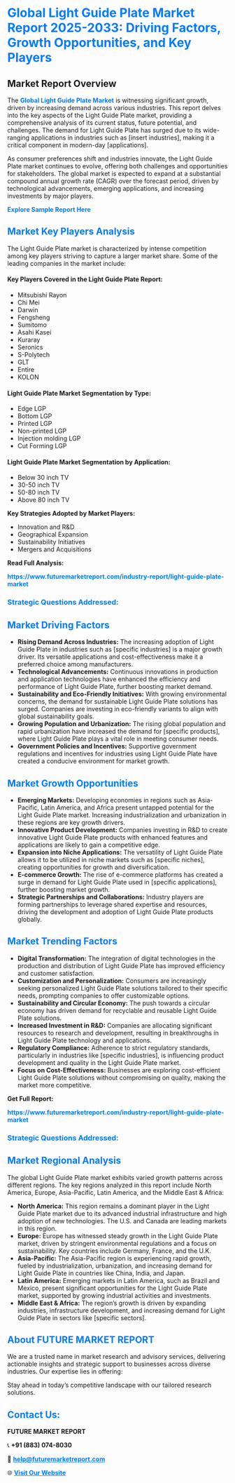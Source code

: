 <h1 style="color: #007BFF;">Global Light Guide Plate Market Report 2025-2033: Driving Factors, Growth Opportunities, and Key Players</h1>

<section id="overview">
<h2>Market Report Overview</h2>
<p>The <a href="https://www.futuremarketreport.com/industry-report/light-guide-plate-market" style="color: #007BFF; text-decoration: none;"><strong>Global Light Guide Plate Market</strong></a> is witnessing significant growth, driven by increasing demand across various industries. This report delves into the key aspects of the Light Guide Plate market, providing a comprehensive analysis of its current status, future potential, and challenges. The demand for Light Guide Plate has surged due to its wide-ranging applications in industries such as [insert industries], making it a critical component in modern-day [applications].</p>
<p>As consumer preferences shift and industries innovate, the Light Guide Plate market continues to evolve, offering both challenges and opportunities for stakeholders. The global market is expected to expand at a substantial compound annual growth rate (CAGR) over the forecast period, driven by technological advancements, emerging applications, and increasing investments by major players.</p>
</section>

<section id="overview">
<p><a href="https://www.futuremarketreport.com/request-sample/reportId=60316" style="color: #007BFF; text-decoration: none;"><strong>Explore Sample Report Here</strong></a></p>
</section>

<section id="key-players">
<h2 style="color: #007BFF;">Market Key Players Analysis</h2>
<p>The Light Guide Plate market is characterized by intense competition among key players striving to capture a larger market share. Some of the leading companies in the market include:</p>
<h4>Key Players Covered in the Light Guide Plate Report:</h4>
<ul><li>Mitsubishi Rayon</li><li>Chi Mei</li><li>Darwin</li><li>Fengsheng</li><li>Sumitomo</li><li>Asahi Kasei</li><li>Kuraray</li><li>Seronics</li><li>S-Polytech</li><li>GLT</li><li>Entire</li><li>KOLON</li></ul>
<h4>Light Guide Plate Market Segmentation by Type:</h4>
<ul><li>Edge LGP</li><li>Bottom LGP</li><li>Printed LGP</li><li>Non-printed LGP</li><li>Injection molding LGP</li><li>Cut Forming LGP</li></ul>

<h4>Light Guide Plate Market Segmentation by Application:</h4>
<ul><li>Below 30 inch TV</li><li>30-50 inch TV</li><li>50-80 inch TV</li><li>Above 80 inch TV</li></ul>
<p><strong>Key Strategies Adopted by Market Players:</strong></p>
<ul>
<li>Innovation and R&D</li>
<li>Geographical Expansion</li>
<li>Sustainability Initiatives</li>
<li>Mergers and Acquisitions</li>
</ul>
</section>

<section>
<p><strong>Read Full Analysis: </strong></p><a href="https://www.futuremarketreport.com/industry-report/light-guide-plate-market" style="color: #007BFF; text-decoration: none;"><strong>https://www.futuremarketreport.com/industry-report/light-guide-plate-market</strong></a>
<h3 style="color: #007BFF;">Strategic Questions Addressed:</h3>
</section>

<section id="driving-factors">
<h2 style="color: #007BFF;">Market Driving Factors</h2>
<ul>
<li><strong>Rising Demand Across Industries:</strong> The increasing adoption of Light Guide Plate in industries such as [specific industries] is a major growth driver. Its versatile applications and cost-effectiveness make it a preferred choice among manufacturers.</li>
<li><strong>Technological Advancements:</strong> Continuous innovations in production and application technologies have enhanced the efficiency and performance of Light Guide Plate, further boosting market demand.</li>
<li><strong>Sustainability and Eco-Friendly Initiatives:</strong> With growing environmental concerns, the demand for sustainable Light Guide Plate solutions has surged. Companies are investing in eco-friendly variants to align with global sustainability goals.</li>
<li><strong>Growing Population and Urbanization:</strong> The rising global population and rapid urbanization have increased the demand for [specific products], where Light Guide Plate plays a vital role in meeting consumer needs.</li>
<li><strong>Government Policies and Incentives:</strong> Supportive government regulations and incentives for industries using Light Guide Plate have created a conducive environment for market growth.</li>
</ul>
</section>

<section id="growth-opportunities">
<h2 style="color: #007BFF;">Market Growth Opportunities</h2>
<ul>
<li><strong>Emerging Markets:</strong> Developing economies in regions such as Asia-Pacific, Latin America, and Africa present untapped potential for the Light Guide Plate market. Increasing industrialization and urbanization in these regions are key growth drivers.</li>
<li><strong>Innovative Product Development:</strong> Companies investing in R&D to create innovative Light Guide Plate products with enhanced features and applications are likely to gain a competitive edge.</li>
<li><strong>Expansion into Niche Applications:</strong> The versatility of Light Guide Plate allows it to be utilized in niche markets such as [specific niches], creating opportunities for growth and diversification.</li>
<li><strong>E-commerce Growth:</strong> The rise of e-commerce platforms has created a surge in demand for Light Guide Plate used in [specific applications], further boosting market growth.</li>
<li><strong>Strategic Partnerships and Collaborations:</strong> Industry players are forming partnerships to leverage shared expertise and resources, driving the development and adoption of Light Guide Plate products globally.</li>
</ul>
</section>

<section id="trending-factors">
<h2 style="color: #007BFF;">Market Trending Factors</h2>
<ul>
<li><strong>Digital Transformation:</strong> The integration of digital technologies in the production and distribution of Light Guide Plate has improved efficiency and customer satisfaction.</li>
<li><strong>Customization and Personalization:</strong> Consumers are increasingly seeking personalized Light Guide Plate solutions tailored to their specific needs, prompting companies to offer customizable options.</li>
<li><strong>Sustainability and Circular Economy:</strong> The push towards a circular economy has driven demand for recyclable and reusable Light Guide Plate solutions.</li>
<li><strong>Increased Investment in R&D:</strong> Companies are allocating significant resources to research and development, resulting in breakthroughs in Light Guide Plate technology and applications.</li>
<li><strong>Regulatory Compliance:</strong> Adherence to strict regulatory standards, particularly in industries like [specific industries], is influencing product development and quality in the Light Guide Plate market.</li>
<li><strong>Focus on Cost-Effectiveness:</strong> Businesses are exploring cost-efficient Light Guide Plate solutions without compromising on quality, making the market more competitive.</li>
</ul>
</section>

<section>
<p><strong>Get Full Report: </strong></p><a href="https://www.futuremarketreport.com/industry-report/light-guide-plate-market" style="color: #007BFF; text-decoration: none;"><strong>https://www.futuremarketreport.com/industry-report/light-guide-plate-market</strong></a>
<h3 style="color: #007BFF;">Strategic Questions Addressed:</h3>
</section>


<section id="regional-analysis">
<h2 style="color: #007BFF;">Market Regional Analysis</h2>
<p>The global Light Guide Plate market exhibits varied growth patterns across different regions. The key regions analyzed in this report include North America, Europe, Asia-Pacific, Latin America, and the Middle East & Africa:</p>
<ul>
<li><strong>North America:</strong> This region remains a dominant player in the Light Guide Plate market due to its advanced industrial infrastructure and high adoption of new technologies. The U.S. and Canada are leading markets in this region.</li>
<li><strong>Europe:</strong> Europe has witnessed steady growth in the Light Guide Plate market, driven by stringent environmental regulations and a focus on sustainability. Key countries include Germany, France, and the U.K.</li>
<li><strong>Asia-Pacific:</strong> The Asia-Pacific region is experiencing rapid growth, fueled by industrialization, urbanization, and increasing demand for Light Guide Plate in countries like China, India, and Japan.</li>
<li><strong>Latin America:</strong> Emerging markets in Latin America, such as Brazil and Mexico, present significant opportunities for the Light Guide Plate market, supported by growing industrial activities and investments.</li>
<li><strong>Middle East & Africa:</strong> The region’s growth is driven by expanding industries, infrastructure development, and increasing demand for Light Guide Plate in sectors like [specific sectors].</li>
</ul>
</section>

<footer>
<h2 style="color: #007BFF;">About FUTURE MARKET REPORT</h2>
<p>We are a trusted name in market research and advisory services, delivering actionable insights and strategic support to businesses across diverse industries. Our expertise lies in offering:</p>

<p>Stay ahead in today’s competitive landscape with our tailored research solutions.</p>

<h2 style="color: #007BFF;">Contact Us:</h2>
<p><strong>FUTURE MARKET REPORT</strong></p>
<p>📞 <strong>+91 (883) 074-8030</strong></p>
<p>📧 <strong><a href="mailto:help@futuremarketreport.com" style="color: #007BFF;">help@futuremarketreport.com</a></strong></p>
<p>🌐 <strong><a href="https://www.futuremarketreport.com/" style="color: #007BFF;">Visit Our Website</a></strong></p>
</footer>